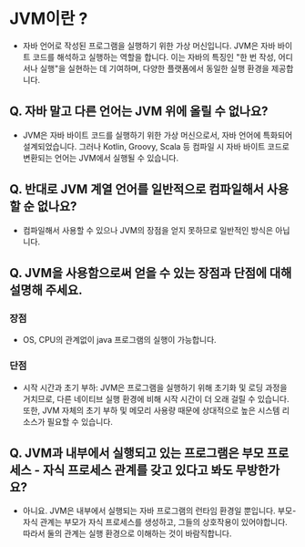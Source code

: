 # JVM이란 ?

- 자바 언어로 작성된 프로그램을 실행하기 위한 가상 머신입니다. JVM은 자바 바이트 코드를 해석하고 실행하는 역할을 합니다. 이는 자바의 특징인 "한 번 작성, 어디서나 실행"을 실현하는 데 기여하며, 다양한 플랫폼에서 동일한 실행 환경을 제공합니다.

## Q. 자바 말고 다른 언어는 JVM 위에 올릴 수 없나요?

- JVM은 자바 바이트 코드를 실행하기 위한 가상 머신으로서, 자바 언어에 특화되어 설계되었습니다. 그러나 Kotlin, Groovy, Scala 등 컴파일 시 자바 바이트 코드로 변환되는 언어는 JVM에서 실행될 수 있습니다.

## Q. 반대로 JVM 계열 언어를 일반적으로 컴파일해서 사용할 순 없나요?
- 컴파일해서 사용할 수 있으나 JVM의 장점을 얻지 못하므로 일반적인 방식은 아닙니다.

## Q. JVM을 사용함으로써 얻을 수 있는 장점과 단점에 대해 설명해 주세요.
### 장점
- OS, CPU의 관계없이 java 프로그램의 실행이 가능합니다.

### 단점
- 시작 시간과 초기 부하: JVM은 프로그램을 실행하기 위해 초기화 및 로딩 과정을 거치므로, 다른 네이티브 실행 환경에 비해 시작 시간이 더 오래 걸릴 수 있습니다. 또한, JVM 자체의 초기 부하 및 메모리 사용량 때문에 상대적으로 높은 시스템 리소스가 필요할 수 있습니다.

## Q. JVM과 내부에서 실행되고 있는 프로그램은 부모 프로세스 - 자식 프로세스 관계를 갖고 있다고 봐도 무방한가요?
- 아니요. JVM은 내부에서 실행되는 자바 프로그램의 런타임 환경일 뿐입니다. 부모-자식 관계는 부모가 자식 프로세스를 생성하고, 그들의 상호작용이 있어야합니다. 따라서 둘의 관계는 실행 환경으로 이해하는 것이 바람직합니다.